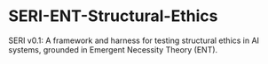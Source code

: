 # SERI-ENT-Structural-Ethics
SERI v0.1: A framework and harness for testing structural ethics in AI systems, grounded in Emergent Necessity Theory (ENT).
